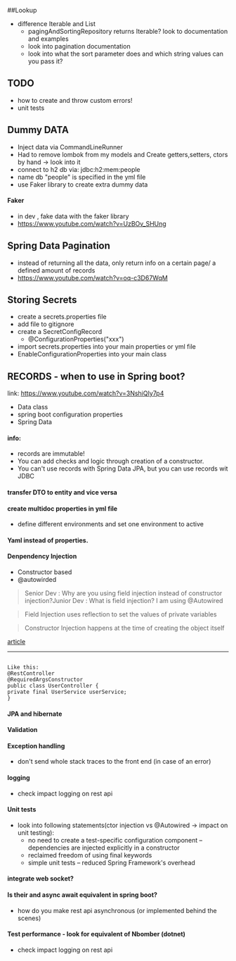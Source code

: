 ##Lookup
- difference Iterable and List
  - pagingAndSortingRepository returns Iterable? look to documentation and examples
  - look into pagination documentation
  - look into what the sort parameter does and which string values can you pass it?


## TODO

- how to create and throw custom errors!
- unit tests


## Dummy DATA
 - Inject data via CommandLineRunner
  - Had to remove lombok from my models and Create getters,setters, ctors by hand -> look into it
 - connect to h2 db via: jdbc:h2:mem:people
  - name db "people" is specified in the yml file
 - use Faker library to create extra dummy data

#### Faker
- in dev , fake data with the faker library
- https://www.youtube.com/watch?v=UzBOv_SHUng

## Spring Data Pagination
- instead of returning all the data, only return info on a certain page/ a defined amount of records
- https://www.youtube.com/watch?v=oq-c3D67WqM

## Storing Secrets

- create a secrets.properties file
- add file to gitignore
- create a SecretConfigRecord
  - @ConfigurationProperties("xxx")
- import secrets.properties into your main properties or yml file
- EnableConfigurationProperties into  your main class 

## RECORDS - when to use in Spring boot?
link: https://www.youtube.com/watch?v=3NshiQIy7p4
- Data class
- spring boot configuration properties 
- Spring Data

#### info:
- records are immutable!
- You can add checks and logic through creation of a constructor. 
- You can't use records with Spring Data JPA, but you can use records wit JDBC




#### transfer DTO to entity and vice versa

#### create multidoc properties in yml file
- define different environments and set one environment to active

#### Yaml instead of properties.

#### Denpendency Injection
- Constructor based
- @autowirded
 
 > Senior Dev : Why are you using field injection instead of constructor injection?Junior Dev : What is field injection? I am using @Autowired

 > Field Injection uses reflection to set the values of private variables

 > Constructor Injection happens at the time of creating the object itself

  [article](https://eng.zemosolabs.com/when-not-to-autowire-in-spring-spring-boot-93e6a01cb793)

---

  ```Suggestion: With Lombok's @RequiredArgsConstructor, I can have all the advantages of Constructor Injection without having to manually adapt constructors when adding/changing/removing injected fields.... assuming I don't need to do anything fancy in the constructor, and the Lombok-generated one is sufficient.

Like this:
@RestController
@RequiredArgsConstructor
public class UserController {
private final UserService userService;
}
  ```


#### JPA and hibernate
#### Validation
#### Exception handling
- don't send whole stack traces to the front end (in case of an error)
#### logging
  - check impact logging on rest api
#### Unit tests
  - look into following statements(ctor injection vs @Autowired -> impact on unit testing):
    - no need to create a test-specific configuration component – dependencies are injected explicitly in a constructor
    - reclaimed freedom of using final keywords 
    - simple unit tests – reduced Spring Framework's overhead

#### integrate web socket?
#### Is their and async await equivalent in spring boot?
  - how do you make rest api asynchronous (or implemented behind the scenes)

#### Test performance - look for equivalent of Nbomber (dotnet)
- check impact logging on rest api


